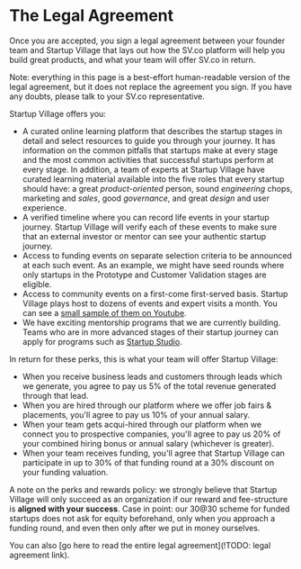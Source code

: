 # The Legal Agreement

Once you are accepted, you sign a legal agreement between your founder team and Startup Village that lays out how the SV.co platform will help you build great products, and what your team will offer SV.co in return.

Note: everything in this page is a best-effort human-readable version of the legal agreement, but it does not replace the agreement you sign. If you have any doubts, please talk to your SV.co representative.

Startup Village offers you:

* A curated online learning platform that describes the startup stages in detail and select resources to guide you through your journey. It has information on the common pitfalls that startups make at every stage and the most common activities that successful startups perform at every stage. In addition, a team of experts at Startup Village have curated learning material available into the five roles that every startup should have: a great *product-oriented* person, sound *engineering* chops, marketing and *sales*, good *governance*, and great *design* and user experience.
* A verified timeline where you can record life events in your startup journey. Startup Village will verify each of these events to make sure that an external investor or mentor can see your authentic startup journey.
* Access to funding events on separate selection criteria to be announced at each such event. As an example, we might have seed rounds where only startups in the Prototype and Customer Validation stages are eligible.
* Access to community events on a first-come first-served basis. Startup Village plays host to dozens of events and expert visits a month. You can see a [small sample of them on Youtube](https://www.youtube.com/user/TheStartupVillage).
* We have exciting mentorship programs that we are currently building. Teams who are in more advanced stages of their startup journey can apply for programs such as [Startup Studio](http://startupstudio.co.in).

In return for these perks, this is what your team will offer Startup Village:

* When you receive business leads and customers through leads which we generate, you agree to pay us 5% of the total revenue generated through that lead.
* When you are hired through our platform where we offer job fairs & placements, you'll agree to pay us 10% of your annual salary.
* When your team gets acqui-hired through our platform when we connect you to prospective companies, you'll agree to pay us 20% of your combined hiring bonus or annual salary (whichever is greater).
* When your team receives funding, you'll agree that Startup Village can participate in up to 30% of that funding round at a 30% discount on your funding valuation.

A note on the perks and rewards policy: we strongly believe that Startup Village will only succeed as an organization if our reward and fee-structure is **aligned with your success**. Case in point: our 30@30 scheme for funded startups does not ask for equity beforehand, only when you approach a funding round, and even then only after we put in money ourselves.

You can also [go here to read the entire legal agreement](!TODO: legal agreement link).